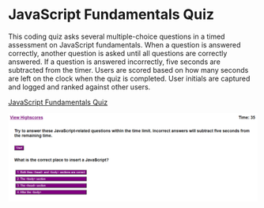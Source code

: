 # JavaScript Fundamentals Quiz

This coding quiz asks several multiple-choice questions in a timed assessment on JavaScript fundamentals. When a question is answered correctly, another question is asked until all questions are correctly answered. If a question is answered incorrectly, five seconds are subtracted from the timer. Users are scored based on how many seconds are left on the clock when the quiz is completed. User initials are captured and logged and ranked against other users.

[JavaScript Fundamentals Quiz](https://matthale11.github.io/code-quiz/)

![Code Quiz Screenshot](/assets/screenshot.PNG)